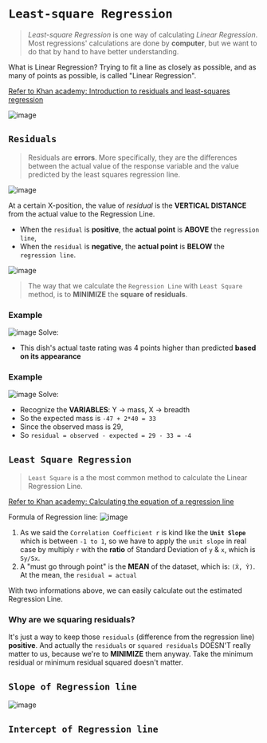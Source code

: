 # `Least-square Regression`
> _Least-square Regression_ is one way of calculating _Linear Regression_. 
Most regressions' calculations are done by **computer**, but we want to do that by hand to have better understanding.

What is Linear Regression?
Trying to fit a line as closely as possible, and as many of points as possible, is called "Linear Regression".

[Refer to Khan academy: Introduction to residuals and least-squares regression](https://www.khanacademy.org/math/ap-statistics/bivariate-data-ap/modal/v/regression-residual-intro)

![image](https://user-images.githubusercontent.com/14041622/45735579-ef042d00-bc1a-11e8-97dd-eb5bf7a27f70.png)



## `Residuals`
> Residuals are **errors**. More specifically, they are the differences between the actual value of the response variable and the value predicted by the least squares regression line.

![image](https://user-images.githubusercontent.com/14041622/45736304-24aa1580-bc1d-11e8-8305-db1d5d1a3a4b.png)

At a certain X-position, the value of _residual_ is the **VERTICAL DISTANCE** from the actual value to the Regression Line.

- When the `residual` is **positive**, the **actual point** is **ABOVE** the `regression line`,
- When the `residual` is **negative**, the **actual point** is **BELOW** the `regression line`.

![image](https://user-images.githubusercontent.com/14041622/45735633-1b1fae00-bc1b-11e8-9b41-477c1a38572e.png)

> The way that we calculate the `Regression Line` with `Least Square` method, is to **MINIMIZE** the **square of residuals**.


### Example
![image](https://user-images.githubusercontent.com/14041622/45736405-620ea300-bc1d-11e8-8797-14c26fdf6053.png)
Solve:
- This dish's actual taste rating was 4 points higher than predicted **based on its appearance**


### Example
![image](https://user-images.githubusercontent.com/14041622/45736532-cfbacf00-bc1d-11e8-8bf7-e0cf53a0cc97.png)
Solve:
- Recognize the **VARIABLES**: Y -> mass, X -> breadth
- So the expected mass is `-47 + 2*40 = 33`
- Since the observed mass is 29,
- So `residual = observed - expected = 29 - 33 = -4`


## `Least Square Regression`
> `Least Square` is a the most common method to calculate the Linear Regression Line.

[Refer to Khan academy: Calculating the equation of a regression line](https://www.khanacademy.org/math/ap-statistics/bivariate-data-ap/modal/v/calculating-the-equation-of-a-regression-line)

Formula of Regression line:
![image](https://user-images.githubusercontent.com/14041622/43884348-77a305d0-9be8-11e8-9fc1-5bd881686fb4.png)

1. As we said the `Correlation Coefficient r` is kind like the **`Unit Slope`** which is between `-1 to 1`, so we have to apply the `unit slope` in real case by multiply `r` with the **ratio** of Standard Deviation of `y` & `x`, which is `Sy/Sx`.
2. A "must go through point" is the **MEAN** of the dataset, which is: `(Ẋ, Ẏ)`. At the mean, the `residual = actual`

With two informations above, we can easily calculate out the estimated Regression Line.


### Why are we squaring residuals?
It's just a way to keep those `residuals` (difference from the regression line) **positive**.
And actually the `residuals` or `squared residuals` DOESN'T really matter to us, 
because we're to **MINIMIZE** them anyway. Take the minimum residual or minimum residual squared doesn't matter.



## `Slope of Regression line`

![image](https://user-images.githubusercontent.com/14041622/45735774-9a14e680-bc1b-11e8-8d9b-47aa950c391f.png)


## `Intercept of Regression line`
